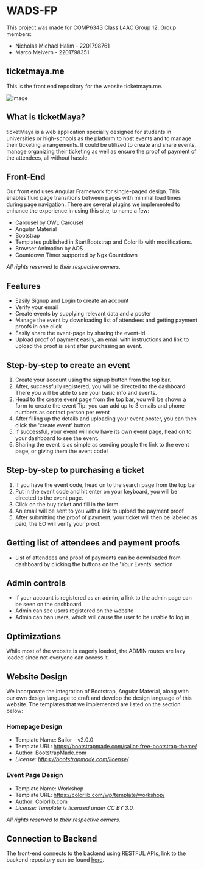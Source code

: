 # WADS-FP

This project was made for COMP6343 Class L4AC Group 12. Group members:
* Nicholas Michael Halim - 2201798761
* Marco Melvern - 2201798351

## ticket<b>maya</b>.me
This is the front end repository for the website ticketmaya.me. 

![image](https://drive.google.com/file/d/18UkLd690TGHHEcz-4x4GpjGwwk7JgbPW)

## What is ticketMaya?
ticketMaya is a web application specially designed for students in universities or high-schools as the platform to host events and to
manage their ticketing arrangements. It could be utilized to create and share events, manage organizing their ticketing as well as ensure the proof of payment of the attendees, all without hassle.  

## Front-End

Our front end uses Angular Framework for single-paged design. This enables fluid page transitions between pages with minimal load times during page navigation.
There are several plugins we implemented to enhance the experience in using this site, to name a few:
* Carousel by OWL Carousel
* Angular Material
* Bootstrap
* Templates published in StartBootstrap and Colorlib with modifications.
* Browser Animation by AOS
* Countdown Timer supported by Ngx Countdown

*All rights reserved to their respective owners.*

## Features

* Easily Signup and Login to create an account
* Verify your email
* Create events by supplying relevant data and a poster
* Manage the event by downloading list of attendees and getting payment proofs in one click
* Easily share the event-page by sharing the event-id
* Upload proof of payment easily, an email with instructions and link to upload the proof is sent after purchasing an event.

## Step-by-step to create an event

1. Create your account using the signup button from the top bar.
2. After, successfully registered, you will be directed to the dashboard. There you will be able to see your basic info and events.
3. Head to the create event page from the top bar, you will be shown a form to create the event
Tip: you can add up to 3 emails and phone numbers as contact person per event
4. After filling up the details and uploading your event poster, you can then click the 'create event' button
5. If successful, your event will now have its own event page, head on to your dashboard to see the event.
6. Sharing the event is as simple as sending people the link to the event page, or giving them the event code!

## Step-by-step to purchasing a ticket

1. If you have the event code, head on to the search page from the top bar
2. Put in the event code and hit enter on your keyboard, you will be directed to the event page.
3. Click on the buy ticket and fill in the form
4. An email will be sent to you with a link to upload the payment proof
5. After submitting the proof of payment, your ticket will then be labeled as paid, the EO will verify your proof.

## Getting list of attendees and payment proofs
* List of attendees and proof of payments can be downloaded from dashboard by clicking the buttons on the 'Your Events' section

## Admin controls
* If your account is registered as an admin, a link to the admin page can be seen on the dashboard
* Admin can see users registered on the website
* Admin can ban users, which will cause the user to be unable to log in

## Optimizations

While most of the website is eagerly loaded, the ADMIN routes are lazy loaded since not everyone can access it.

## Website Design

We incorporate the integration of Bootstrap, Angular Material, along with our own design language to craft and develop the design language of this website. 
The templates that we implemented are listed on the section below:

### Homepage Design
* Template Name: Sailor - v2.0.0
* Template URL: https://bootstrapmade.com/sailor-free-bootstrap-theme/
* Author: BootstrapMade.com
* *License: https://bootstrapmade.com/license/*

### Event Page Design
* Template Name: Workshop
* Template URL: https://colorlib.com/wp/template/workshop/
* Author: Colorlib.com
* *License: Template is licensed under CC BY 3.0.*

*All rights reserved to their respective owners.*



## Connection to Backend

The front-end connects to the backend using RESTFUL APIs, link to the backend repository can be found [here](https://github.com/nicholasm185/WASD-FP-Backend).





